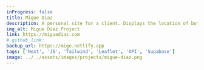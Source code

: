 ```yaml
---
inProgress: false
title: Migue Diaz
description: A personal site for a client. Displays the location of both the visitor and the website owner, along with the distance between them.
img_alt: Migue Diaz Project
link: https://miguediaz.com
# github_link:
backup_url: https://mige.netlify.app
tags: ['Next', 'JS', 'Tailwind', 'Leaflet', 'API', 'Supabase']
image: ../../assets/images/projects/migue-diaz.png
---
```

